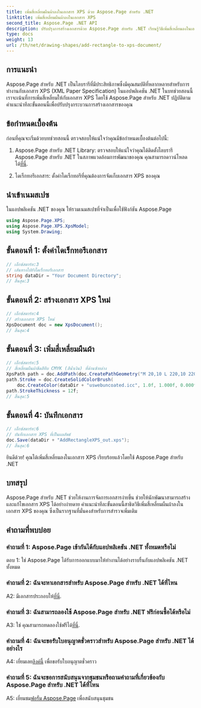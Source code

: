```yaml
---
title: เพิ่มสี่เหลี่ยมผืนผ้าลงในเอกสาร XPS ด้วย Aspose.Page สำหรับ .NET
linktitle: เพิ่มสี่เหลี่ยมผืนผ้าลงในเอกสาร XPS
second_title: Aspose.Page .NET API
description: ปรับปรุงการสร้างเอกสารด้วย Aspose.Page สำหรับ .NET เรียนรู้วิธีเพิ่มสี่เหลี่ยมลงในเอกสาร XPS ในบทช่วยสอนทีละขั้นตอนนี้
type: docs
weight: 13
url: /th/net/drawing-shapes/add-rectangle-to-xps-document/
---
```

## การแนะนำ

Aspose.Page สำหรับ .NET เป็นไลบรารีที่มีประสิทธิภาพซึ่งมีคุณสมบัติที่หลากหลายสำหรับการทำงานกับเอกสาร XPS (XML Paper Specification) ในแอปพลิเคชัน .NET ในบทช่วยสอนนี้ เราจะเน้นที่การเพิ่มสี่เหลี่ยมให้กับเอกสาร XPS โดยใช้ Aspose.Page สำหรับ .NET ปฏิบัติตามคำแนะนำทีละขั้นตอนนี้เพื่อปรับปรุงกระบวนการสร้างเอกสารของคุณ

## ข้อกำหนดเบื้องต้น

ก่อนที่คุณจะเริ่มด้วยบทช่วยสอนนี้ ตรวจสอบให้แน่ใจว่าคุณมีข้อกำหนดเบื้องต้นต่อไปนี้:

1.  Aspose.Page สำหรับ .NET Library: ตรวจสอบให้แน่ใจว่าคุณได้ติดตั้งไลบรารี Aspose.Page สำหรับ .NET ในสภาพแวดล้อมการพัฒนาของคุณ คุณสามารถดาวน์โหลดได้[ที่นี่](https://releases.aspose.com/page/net/).

2. ไดเร็กทอรีเอกสาร: ตั้งค่าไดเร็กทอรีที่คุณต้องการจัดเก็บเอกสาร XPS ของคุณ

## นำเข้าเนมสเปซ

ในแอปพลิเคชัน .NET ของคุณ ให้รวมเนมสเปซที่จำเป็นเพื่อใช้ฟังก์ชัน Aspose.Page

```csharp
using Aspose.Page.XPS;
using Aspose.Page.XPS.XpsModel;
using System.Drawing;
```

## ขั้นตอนที่ 1: ตั้งค่าไดเร็กทอรีเอกสาร

```csharp
// เอ็กซ์สตาร์ท:3
// เส้นทางไปยังไดเร็กทอรีเอกสาร
string dataDir = "Your Document Directory";
// สิ้นสุด:3
```

## ขั้นตอนที่ 2: สร้างเอกสาร XPS ใหม่

```csharp
// เอ็กซ์สตาร์ท:4
// สร้างเอกสาร XPS ใหม่
XpsDocument doc = new XpsDocument();
// สิ้นสุด:4
```

## ขั้นตอนที่ 3: เพิ่มสี่เหลี่ยมผืนผ้า

```csharp
// เอ็กซ์สตาร์ท:5
// สี่เหลี่ยมผืนผ้าขีดสีทึบ CMYK (สีน้ำเงิน) ที่ด้านซ้ายล่าง
XpsPath path = doc.AddPath(doc.CreatePathGeometry("M 20,10 L 220,10 220,100 20,100 Z"));
path.Stroke = doc.CreateSolidColorBrush(
    doc.CreateColor(dataDir + "uswebuncoated.icc", 1.0f, 1.000f, 0.000f, 0.000f, 0.000f));
path.StrokeThickness = 12f;
// สิ้นสุด:5
```

## ขั้นตอนที่ 4: บันทึกเอกสาร

```csharp
// เอ็กซ์สตาร์ท:6
// บันทึกเอกสาร XPS ที่เป็นผลลัพธ์
doc.Save(dataDir + "AddRectangleXPS_out.xps");
// สิ้นสุด:6
```

ยินดีด้วย! คุณได้เพิ่มสี่เหลี่ยมลงในเอกสาร XPS เรียบร้อยแล้วโดยใช้ Aspose.Page สำหรับ .NET

## บทสรุป

Aspose.Page สำหรับ .NET ช่วยให้งานการจัดการเอกสารง่ายขึ้น ช่วยให้นักพัฒนาสามารถสร้างและแก้ไขเอกสาร XPS ได้อย่างง่ายดาย คำแนะนำทีละขั้นตอนนี้สาธิตวิธีเพิ่มสี่เหลี่ยมผืนผ้าลงในเอกสาร XPS ของคุณ ซึ่งเป็นรากฐานที่มั่นคงสำหรับการสำรวจเพิ่มเติม

## คำถามที่พบบ่อย

### คำถามที่ 1: Aspose.Page เข้ากันได้กับแอปพลิเคชัน .NET ทั้งหมดหรือไม่

ตอบ 1: ใช่ Aspose.Page ได้รับการออกแบบมาให้ทำงานได้อย่างราบรื่นกับแอปพลิเคชัน .NET ทั้งหมด

### คำถามที่ 2: ฉันจะหาเอกสารสำหรับ Aspose.Page สำหรับ .NET ได้ที่ไหน

 A2: มีเอกสารประกอบให้[ที่นี่](https://reference.aspose.com/page/net/).

### คำถามที่ 3: ฉันสามารถลองใช้ Aspose.Page สำหรับ .NET ฟรีก่อนซื้อได้หรือไม่

 A3: ใช่ คุณสามารถทดลองใช้ฟรีได้[ที่นี่](https://releases.aspose.com/).

### คำถามที่ 4: ฉันจะขอรับใบอนุญาตชั่วคราวสำหรับ Aspose.Page สำหรับ .NET ได้อย่างไร

 A4: เยี่ยมเลย[ลิงค์นี้](https://purchase.aspose.com/temporary-license/) เพื่อขอรับใบอนุญาตชั่วคราว

### คำถามที่ 5: ฉันจะขอการสนับสนุนจากชุมชนหรือถามคำถามที่เกี่ยวข้องกับ Aspose.Page สำหรับ .NET ได้ที่ไหน

 A5: เยี่ยมชม[ฟอรั่ม Aspose.Page](https://forum.aspose.com/c/page/39) เพื่อสนับสนุนชุมชน